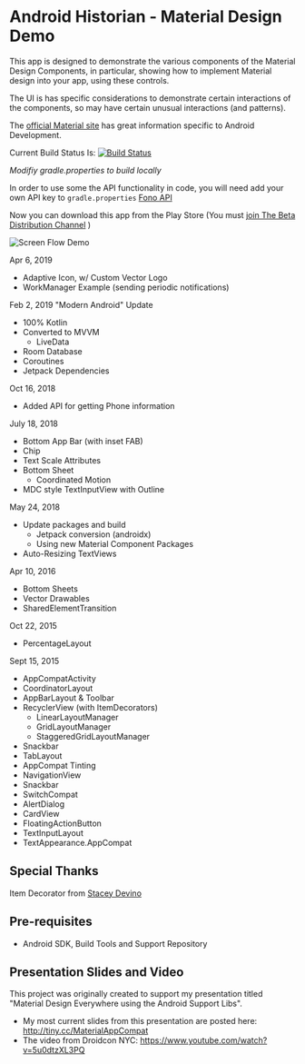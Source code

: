 Android Historian - Material Design Demo
========================================

This app is designed to demonstrate the various components of the Material Design Components, in particular, showing how to implement Material design into your app, using these controls.

The UI is has specific considerations to demonstrate certain interactions of the components, so may have certain unusual interactions (and patterns).

The [official Material site](https://material.io/develop/android/) has great information specific to Android Development.

Current Build Status Is:
[![Build Status](https://app.bitrise.io/app/185d24999f31db04/status.svg?token=H8R81uEqmKABt_zQjgNRog&branch=master)](https://app.bitrise.io/app/185d24999f31db04)

_Modifiy gradle.properties to build locally_

In order to use some the API functionality in code, you will need add your own API key to `gradle.properties`
[Fono API](https://fonoapi.freshpixl.com/)

Now you can download this app from the Play Store (You must [join The Beta Distribution Channel](https://play.google.com/apps/testing/com.ableandroid.historian) )

![Screen Flow Demo](https://github.com/mwolfson/android-historian/blob/master/art/historian2.gif)

Apr 6, 2019
- Adaptive Icon, w/ Custom Vector Logo
- WorkManager Example (sending periodic notifications)

Feb 2, 2019
"Modern Android" Update
- 100% Kotlin 
- Converted to MVVM
    - LiveData
- Room Database
- Coroutines
- Jetpack Dependencies

Oct 16, 2018
- Added API for getting Phone information

July 18, 2018
- Bottom App Bar (with inset FAB)
- Chip
- Text Scale Attributes
- Bottom Sheet
    - Coordinated Motion
- MDC style TextInputView with Outline

May 24, 2018
- Update packages and build
    - Jetpack conversion (androidx)
    - Using new Material Component Packages
- Auto-Resizing TextViews

Apr 10, 2016
- Bottom Sheets
- Vector Drawables
- SharedElementTransition

Oct 22, 2015
- PercentageLayout

Sept 15, 2015
- AppCompatActivity
- CoordinatorLayout
- AppBarLayout & Toolbar
- RecyclerView (with ItemDecorators)
    - LinearLayoutManager
    - GridLayoutManager
    - StaggeredGridLayoutManager        
- Snackbar
- TabLayout
- AppCompat Tinting
- NavigationView
- Snackbar
- SwitchCompat
- AlertDialog
- CardView
- FloatingActionButton
- TextInputLayout
- TextAppearance.AppCompat

Special Thanks
--------------

Item Decorator from [Stacey Devino](https://twitter.com/doesitpew/)

Pre-requisites
--------------

- Android SDK, Build Tools and Support Repository

Presentation Slides and Video
-----------------------------

This project was originally created to support my presentation titled "Material Design Everywhere using the Android Support Libs".

- My most current slides from this presentation are posted here: http://tiny.cc/MaterialAppCompat
- The video from Droidcon NYC: https://www.youtube.com/watch?v=5u0dtzXL3PQ


